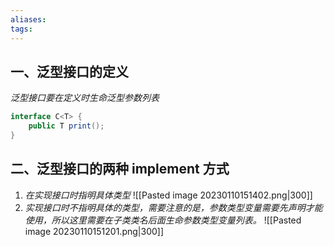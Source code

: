 ```yaml
---
aliases: 
tags: 
---
```


## 一、泛型接口的定义

_泛型接口要在定义时生命泛型参数列表_

```java
interface C<T> {
	public T print();
}
```

## 二、泛型接口的两种 implement 方式

1. _在实现接口时指明具体类型_
   ![[Pasted image 20230110151402.png|300]]
2. _实现接口时不指明具体的类型，需要注意的是，参数类型变量需要先声明才能使用，所以这里需要在子类类名后面生命参数类型变量列表。_
   ![[Pasted image 20230110151201.png|300]]
